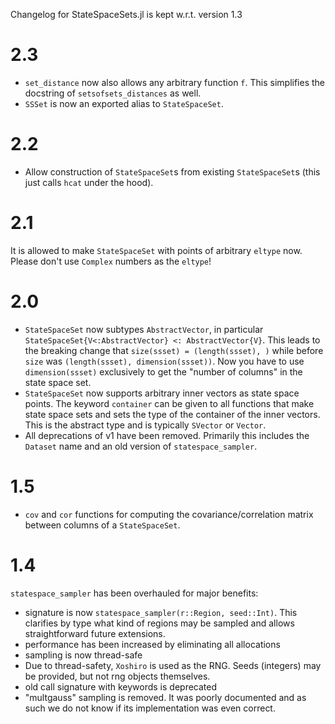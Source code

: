 Changelog for StateSpaceSets.jl is kept w.r.t. version 1.3

# 2.3

- `set_distance` now also allows any arbitrary function `f`.
  This simplifies the docstring of `setsofsets_distances` as well.
- `SSSet` is now an exported alias to `StateSpaceSet`.

# 2.2

- Allow construction of `StateSpaceSet`s from existing `StateSpaceSet`s (this just calls `hcat` under the hood).

# 2.1

It is allowed to make `StateSpaceSet` with points of arbitrary `eltype` now.
Please don't use `Complex` numbers as the `eltype`!

# 2.0

- `StateSpaceSet` now subtypes `AbstractVector`, in particular `StateSpaceSet{V<:AbstractVector} <: AbstractVector{V}`. This leads to the breaking change that `size(ssset) = (length(ssset), )` while before `size` was `(length(ssset), dimension(ssset))`. Now you have to use `dimension(ssset)` exclusively to get the "number of columns" in the state space set.
- `StateSpaceSet` now supports arbitrary inner vectors as state space points.
  The keyword `container` can be given to all functions that make state space sets
  and sets the type of the container of the inner vectors. This is the abstract type
  and is typically `SVector` or `Vector`.
- All deprecations of v1 have been removed. Primarily this includes the `Dataset` name and an old version of `statespace_sampler`.


# 1.5

- `cov` and `cor` functions for computing the covariance/correlation matrix between
    columns of a `StateSpaceSet`.

# 1.4

`statespace_sampler` has been overhauled for major benefits:

- signature is now `statespace_sampler(r::Region, seed::Int)`. This clarifies by type what kind of regions may be sampled and allows straightforward future extensions.
- performance has been increased by eliminating all allocations
- sampling is now thread-safe
- Due to thread-safety, `Xoshiro` is used as the RNG. Seeds (integers) may be provided, but not rng objects themselves.
- old call signature with keywords is deprecated
- "multgauss" sampling is removed. It was poorly documented and as such we do not know if its implementation was even correct.